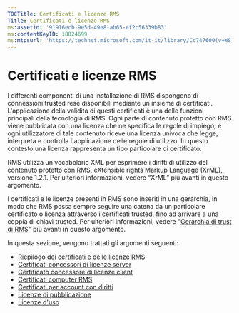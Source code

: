 ```yaml
---
TOCTitle: Certificati e licenze RMS
Title: Certificati e licenze RMS
ms:assetid: '91916ecb-9e5d-49e8-ab65-ef2c56339b83'
ms:contentKeyID: 18824699
ms:mtpsurl: 'https://technet.microsoft.com/it-it/library/Cc747600(v=WS.10)'
---
```


Certificati e licenze RMS
=========================

I differenti componenti di una installazione di RMS dispongono di connessioni trusted rese disponibili mediante un insieme di certificati. L'applicazione della validità di questi certificati è una delle funzioni principali della tecnologia di RMS. Ogni parte di contenuto protetto con RMS viene pubblicata con una licenza che ne specifica le regole di impiego, e ogni utilizzatore di tale contenuto riceve una licenza univoca che legge, interpreta e controlla l'applicazione delle regole di utilizzo. In questo contesto una licenza rappresenta un tipo particolare di certificato.

RMS utilizza un vocabolario XML per esprimere i diritti di utilizzo del contenuto protetto con RMS, eXtensible rights Markup Language (XrML), versione 1.2.1. Per ulteriori informazioni, vedere “XrML” più avanti in questo argomento.

I certificati e le licenze presenti in RMS sono inseriti in una gerarchia, in modo che RMS possa sempre seguire una catena da un particolare certificato o licenza attraverso i certificati trusted, fino ad arrivare a una coppia di chiavi trusted. Per ulteriori informazioni, vedere "[Gerarchia di trust di RMS](https://technet.microsoft.com/2d44182f-a653-4383-aba1-dade53f7cf9a)" più avanti in questo argomento.

In questa sezione, vengono trattati gli argomenti seguenti:

-   [Riepilogo dei certificati e delle licenze RMS](https://technet.microsoft.com/637ccfca-318e-4346-85b5-0945b058fb9c)
-   [Certificati concessori di licenze server](https://technet.microsoft.com/0b35fbcd-25a9-4587-898d-9a30fd1d3c5b)
-   [Certificato concessore di licenze client](https://technet.microsoft.com/bfb36387-3e15-4cde-8b8f-482219569a64)
-   [Certificati computer RMS](https://technet.microsoft.com/1841d53e-d01b-47c3-9d43-3805ceefed5a)
-   [Certificati per account con diritti](https://technet.microsoft.com/2ff315cc-211d-4e6e-85e8-56867c2abd94)
-   [Licenze di pubblicazione](https://technet.microsoft.com/187228fc-370b-4e23-a53a-21bb296b84a1)
-   [Licenze d'uso](https://technet.microsoft.com/6e609db3-49b3-4cac-a34c-8a96da627067)
